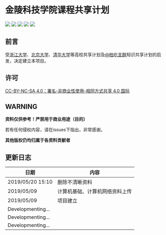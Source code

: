 # 金陵科技学院课程共享计划

[![](https://img.shields.io/github/watchers/CY-YH/JIT-Lib.svg?style=flat)](https://github.com/CY-YH/JIT-Lib/watchers)
[![](https://img.shields.io/github/stars/CY-YH/JIT-Lib.svg?style=flat)](https://github.com/CY-YH/JIT-Lib/stargazers)
[![](https://img.shields.io/github/forks/CY-YH/JIT-Lib.svg?style=flat)](https://github.com/CY-YH/JIT-Lib/network/members)
[![](https://img.shields.io/github/issues-pr-closed-raw/CY-YH/JIT-Lib.svg?style=flat)](https://github.com/CY-YH/JIT-Lib/issues)
![](https://img.shields.io/github/repo-size/CY-YH/JIT-Lib.svg?style=flat)

## 前言

受[浙江大学](https://github.com/QSCTech/zju-icicles)、[北京大学](https://github.com/lib-pku/libpku)、[清华大学](https://github.com/Trinkle23897/thu-cst-cracker)等高校共享计划及[@柏吃支醉](https://space.bilibili.com/131111)知识共享计划的启发，决定建立本项目。

## 许可

[CC-BY-NC-SA 4.0：署名-非商业性使用-相同方式共享 4.0 国际](https://creativecommons.org/licenses/by-nc-sa/4.0/deed.zh)

## WARNING

**资料仅供参考！严禁用于商业用途（目的）**

若有任何侵权内容，请在issues下指出，非常感谢。

**其他版权仍均归属于各资料贡献者**

## 更新日志

| 日期                   | 内容           |
| ---------------------- | -------------- |
| 2019/05/20 15:10       | 删除不清晰资料 |
| 2019/05/09             | 计算机基础、计算机网络资料上传   |
| 2019/05/09             | 项目建立               |
| Developmenting...      |                |
| Developmenting...      |                |
| Developmenting...      |                |
